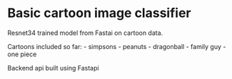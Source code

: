 # Basic cartoon image classifier
Resnet34 trained model from Fastai on cartoon data.

Cartoons included so far:
    - simpsons
    - peanuts
    - dragonball
    - family guy
    - one piece

Backend api built using Fastapi
